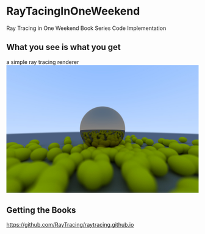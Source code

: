 # RayTacingInOneWeekend
Ray Tracing in One Weekend Book Series Code Implementation
## What you see is what you get
a simple ray tracing renderer
![渲染图](images/HelloWorldRT.jpg)
## Getting the Books
https://github.com/RayTracing/raytracing.github.io

